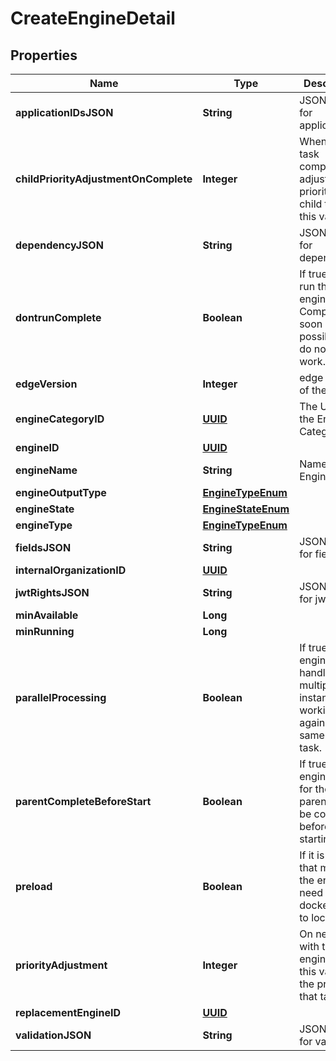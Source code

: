 

# CreateEngineDetail

## Properties

Name | Type | Description | Notes
------------ | ------------- | ------------- | -------------
**applicationIDsJSON** | **String** | JSON Data for application_id |  [optional]
**childPriorityAdjustmentOnComplete** | **Integer** | When this task completes, adjust the priority of child tasks by this value |  [optional]
**dependencyJSON** | **String** | JSON Data for dependency |  [optional]
**dontrunComplete** | **Boolean** | If true, do not run this engine.  Complete as soon as possible and do not assign work. |  [optional]
**edgeVersion** | **Integer** | edge version of the engine |  [optional]
**engineCategoryID** | [**UUID**](UUID.md) | The UUID of the Engine Category |  [optional]
**engineID** | [**UUID**](UUID.md) |  |  [optional]
**engineName** | **String** | Name of the Engine |  [optional]
**engineOutputType** | [**EngineTypeEnum**](EngineTypeEnum.md) |  |  [optional]
**engineState** | [**EngineStateEnum**](EngineStateEnum.md) |  |  [optional]
**engineType** | [**EngineTypeEnum**](EngineTypeEnum.md) |  |  [optional]
**fieldsJSON** | **String** | JSON Data for fields |  [optional]
**internalOrganizationID** | [**UUID**](UUID.md) |  |  [optional]
**jwtRightsJSON** | **String** | JSON Data for jwt_rights |  [optional]
**minAvailable** | **Long** |  |  [optional]
**minRunning** | **Long** |  |  [optional]
**parallelProcessing** | **Boolean** | If true, the engine can handle multiple instances working against the same chunk task. |  [optional]
**parentCompleteBeforeStart** | **Boolean** | If true, the engine waits for the parent(s) to be complete before starting |  [optional]
**preload** | **Boolean** | If it is &#x60;true&#x60;, that means the engine need to pull docker image to local |  [optional]
**priorityAdjustment** | **Integer** | On new tasks with this engine, add this value to the priority of that task |  [optional]
**replacementEngineID** | [**UUID**](UUID.md) |  |  [optional]
**validationJSON** | **String** | JSON Data for validation |  [optional]



